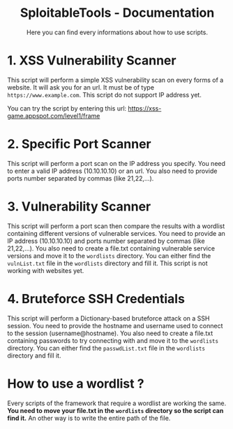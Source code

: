 <h1 align="center">SploitableTools - Documentation</h1>
<p align="center">Here you can find every informations about how to use scripts.</p>

# 1. XSS Vulnerability Scanner

This script will perform a simple XSS vulnerability scan on every forms of a website. It will ask you for an url. It must be of type `https://www.example.com`. This script do not support IP address yet.

You can try the script by entering this url: https://xss-game.appspot.com/level1/frame

# 2. Specific Port Scanner

This script will perform a port scan on the IP address you specify. You need to enter a valid IP address (10.10.10.10) or an url. You also need to provide ports number separated by commas (like 21,22,...).

# 3. Vulnerability Scanner

This script will perform a port scan then compare the results with a wordlist containing different versions of vulnerable services. You need to provide an IP address (10.10.10.10) and ports number separated by commas (like 21,22,...). You also need to create a file.txt containing vulnerable service versions and move it to the `wordlists` directory. You can either find the `vulnList.txt` file in the `wordlists` directory and fill it. This script is not working with websites yet.

# 4. Bruteforce SSH Credentials

This script will perform a Dictionary-based bruteforce attack on a SSH session. You need to provide the hostname and username used to connect to the session (username@hostname). You also need to create a file.txt containing passwords to try connecting with and move it to the `wordlists` directory. You can either find the `passwdList.txt` file in the `wordlists` directory and fill it.

# How to use a wordlist ?

Every scripts of the framework that require a wordlist are working the same. **You need to move your file.txt in the `wordlists` directory so the script can find it.** An other way is to write the entire path of the file.
